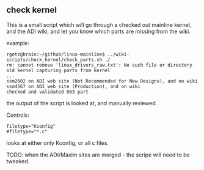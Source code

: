 ## check kernel

This is a small script which will go through a checked out mainline kernel, and the ADI wiki, and let you know which parts are missing from the wiki.

example:

```
rgetz@brain:~/github/linux-mainline$ ../wiki-scripts/check_kernel/check_parts.sh ./
rm: cannot remove 'linux_drivers_raw.txt': No such file or directory
old kernel capturing parts from kernel
...
ssm2602 on ADI web site (Not Recommended for New Designs), and on wiki 
ssm4567 on ADI web site (Production), and on wiki 
checked and validated 863 part
```

the output of the script is looked at, and manually reviewed.

Controls:
```
filetype="Kconfig"
#filetype="*.c"
```

looks at either only Kconfig, or all c files.

TODO:
when the ADI/Maxim sites are merged - the scripe will need to be tweaked.

